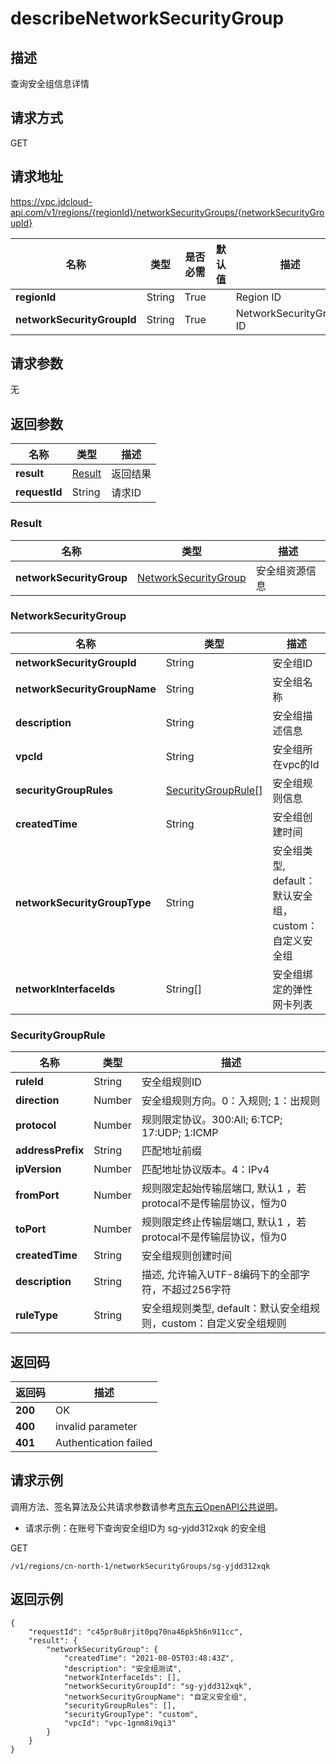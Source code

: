 # describeNetworkSecurityGroup


## 描述
查询安全组信息详情

## 请求方式
GET

## 请求地址
https://vpc.jdcloud-api.com/v1/regions/{regionId}/networkSecurityGroups/{networkSecurityGroupId}

|名称|类型|是否必需|默认值|描述|
|---|---|---|---|---|
|**regionId**|String|True| |Region ID|
|**networkSecurityGroupId**|String|True| |NetworkSecurityGroup ID|

## 请求参数
无


## 返回参数
|名称|类型|描述|
|---|---|---|
|**result**|[Result](#result)|返回结果|
|**requestId**|String|请求ID|

### <div id="Result">Result</div>
|名称|类型|描述|
|---|---|---|
|**networkSecurityGroup**|[NetworkSecurityGroup](#networksecuritygroup)|安全组资源信息|
### <div id="NetworkSecurityGroup">NetworkSecurityGroup</div>
|名称|类型|描述|
|---|---|---|
|**networkSecurityGroupId**|String|安全组ID|
|**networkSecurityGroupName**|String|安全组名称|
|**description**|String|安全组描述信息|
|**vpcId**|String|安全组所在vpc的Id|
|**securityGroupRules**|[SecurityGroupRule[]](#securitygrouprule)|安全组规则信息|
|**createdTime**|String|安全组创建时间|
|**networkSecurityGroupType**|String|安全组类型, default：默认安全组，custom：自定义安全组|
|**networkInterfaceIds**|String[]|安全组绑定的弹性网卡列表|
### <div id="SecurityGroupRule">SecurityGroupRule</div>
|名称|类型|描述|
|---|---|---|
|**ruleId**|String|安全组规则ID|
|**direction**|Number|安全组规则方向。0：入规则; 1：出规则|
|**protocol**|Number|规则限定协议。300:All; 6:TCP; 17:UDP; 1:ICMP|
|**addressPrefix**|String|匹配地址前缀|
|**ipVersion**|Number|匹配地址协议版本。4：IPv4|
|**fromPort**|Number|规则限定起始传输层端口, 默认1 ，若protocal不是传输层协议，恒为0|
|**toPort**|Number|规则限定终止传输层端口, 默认1 ，若protocal不是传输层协议，恒为0|
|**createdTime**|String|安全组规则创建时间|
|**description**|String|描述,​ 允许输入UTF-8编码下的全部字符，不超过256字符|
|**ruleType**|String|安全组规则类型, default：默认安全组规则，custom：自定义安全组规则|

## 返回码
|返回码|描述|
|---|---|
|**200**|OK|
|**400**|invalid parameter|
|**401**|Authentication failed|

## 请求示例
调用方法、签名算法及公共请求参数请参考[京东云OpenAPI公共说明](https://docs.jdcloud.com/common-declaration/api/introduction)。
- 请求示例：在账号下查询安全组ID为 sg-yjdd312xqk 的安全组

GET
```
/v1/regions/cn-north-1/networkSecurityGroups/sg-yjdd312xqk

```

## 返回示例
```
{
    "requestId": "c45pr8u8rjit0pq70na46pk5h6n911cc", 
    "result": {
        "networkSecurityGroup": {
            "createdTime": "2021-08-05T03:48:43Z", 
            "description": "安全组测试", 
            "networkInterfaceIds": [], 
            "networkSecurityGroupId": "sg-yjdd312xqk", 
            "networkSecurityGroupName": "自定义安全组", 
            "securityGroupRules": [], 
            "securityGroupType": "custom", 
            "vpcId": "vpc-1gnm8i9qi3"
        }
    }
}
```

